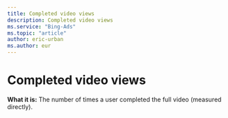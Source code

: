 ```yaml
---
title: Completed video views
description: Completed video views
ms.service: "Bing-Ads"
ms.topic: "article"
author: eric-urban
ms.author: eur
---
```


# Completed video views

**What it is:** The number of times a user completed the full video (measured directly).


